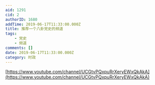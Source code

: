 ```yaml
---
aid: 1291
cid: 2
authorID: 1680
addTime: 2019-06-17T11:33:00.000Z
title: 推荐一个八卦党史的频道
tags:
    - 党史
    - 频道
comments: []
date: 2019-06-17T11:33:00.000Z
category: 时政
---
```


[https://www.youtube.com/channel/UCGtvPQxpuRrXeryEWxQkAkA](https://www.youtube.com/channel/UCGtvPQxpuRrXeryEWxQkAkA)
